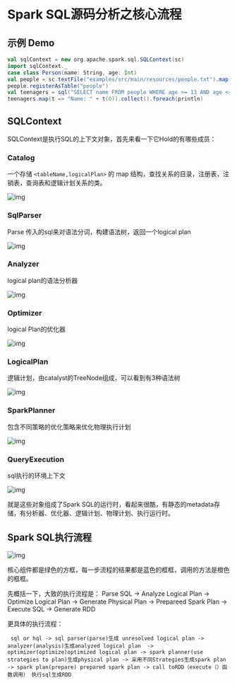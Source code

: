 # Spark SQL源码分析之核心流程

## 示例 Demo

```scala
val sqlContext = new org.apache.spark.sql.SQLContext(sc)
import sqlContext._
case class Person(name: String, age: Int)
val people = sc.textFile("examples/src/main/resources/people.txt").map(_.split(",")).map(p => Person(p(0), p(1).trim.toInt))
people.registerAsTable("people")
val teenagers = sql("SELECT name FROM people WHERE age >= 13 AND age <= 19")
teenagers.map(t => "Name: " + t(0)).collect().foreach(println)
```

## SQLContext

SQLContext是执行SQL的上下文对象，首先来看一下它Hold的有哪些成员：

### Catalog 

一个存储 `<tableName,logicalPlan>` 的 map 结构，查找关系的目录，注册表，注销表，查询表和逻辑计划关系的类。

![img](images/20140710180201297)

### SqlParser

Parse 传入的sql来对语法分词，构建语法树，返回一个logical plan

![img](images/20140710180238284)

### Analyzer 

  logical plan的语法分析器

![img](images/20140710180251700)

### Optimizer 

 logical Plan的优化器

![img](images/20140710180312636)

### LogicalPlan 

逻辑计划，由catalyst的TreeNode组成，可以看到有3种语法树

![img](images/20140710180048281)

### SparkPlanner 

包含不同策略的优化策略来优化物理执行计划

![img](images/20140710180346893)

### QueryExecution 

sql执行的环境上下文

![img](images/20140710180400528)

就是这些对象组成了Spark SQL的运行时，看起来很酷，有静态的metadata存储，有分析器、优化器、逻辑计划、物理计划、执行运行时。

## Spark SQL执行流程

![img](images/20140710180539822)

核心组件都是绿色的方框，每一步流程的结果都是蓝色的框框，调用的方法是橙色的框框。

先概括一下，大致的执行流程是：
Parse SQL -> Analyze Logical Plan -> Optimize Logical Plan -> Generate Physical Plan -> Prepareed Spark Plan -> Execute SQL -> Generate RDD

更具体的执行流程：

     sql or hql -> sql parser(parse)生成 unresolved logical plan -> analyzer(analysis)生成analyzed logical plan  -> optimizer(optimize)optimized logical plan -> spark planner(use strategies to plan)生成physical plan -> 采用不同Strategies生成spark plan -> spark plan(prepare) prepared spark plan -> call toRDD（execute（）函数调用） 执行sql生成RDD
